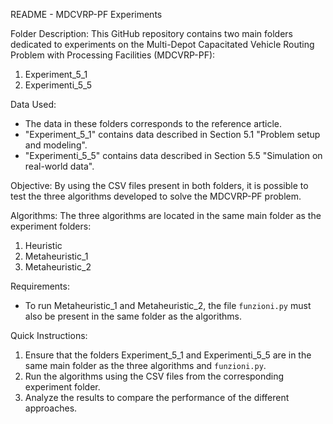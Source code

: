 README - MDCVRP-PF Experiments

Folder Description:
This GitHub repository contains two main folders dedicated to experiments on the Multi-Depot Capacitated Vehicle Routing Problem with Processing Facilities (MDCVRP-PF):

1. Experiment_5_1
2. Experimenti_5_5

Data Used:
- The data in these folders corresponds to the reference article.
- "Experiment_5_1" contains data described in Section 5.1 "Problem setup and modeling".
- "Experimenti_5_5" contains data described in Section 5.5 "Simulation on real-world data".

Objective:
By using the CSV files present in both folders, it is possible to test the three algorithms developed to solve the MDCVRP-PF problem.

Algorithms:
The three algorithms are located in the same main folder as the experiment folders:
1. Heuristic
2. Metaheuristic_1
3. Metaheuristic_2

Requirements:
- To run Metaheuristic_1 and Metaheuristic_2, the file `funzioni.py` must also be present in the same folder as the algorithms.

Quick Instructions:
1. Ensure that the folders Experiment_5_1 and Experimenti_5_5 are in the same main folder as the three algorithms and `funzioni.py`.
2. Run the algorithms using the CSV files from the corresponding experiment folder.
3. Analyze the results to compare the performance of the different approaches.
